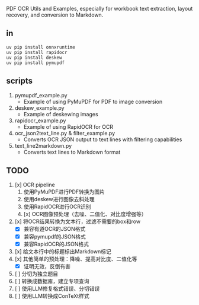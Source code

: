 PDF OCR Utils and Examples, especially for workbook text extraction, layout recovery, and conversion to Markdown. 

## in

```
uv pip install onnxruntime
uv pip install rapidocr
uv pip install deskew
uv pip install pymupdf
```

## scripts

1. pymupdf_example.py 
   - Example of using PyMuPDF for PDF to image conversion 
2. deskew_example.py
    - Example of deskewing images
3. rapidocr_example.py
    - Example of using RapidOCR for OCR
4. ocr_json2text_line.py & filter_example.py
    - Converts OCR JSON output to text lines with filtering capabilities
5. text_line2markdown.py
   - Converts text lines to Markdown format

## TODO


1. [x] OCR pipeline
    1. 使用PyMuPDF进行PDF转换为图片
    1. 使用deskew进行图像去斜处理
    1. 使用RapidOCR进行OCR识别
    1. [x] OCR图像预处理（去噪、二值化、对比度增强等）
2. [x] 将OCR结果转换为文本行，过滤不需要的box和row
    * [x] 兼容有道OCR的JSON格式
    * [x] 兼容pymupdf的JSON格式
    * [x] 兼容RapidOCR的JSON格式
3. [x] 给文本行中的标题标出Markdown标记
4. [x] 其他简单的预处理：降噪、提高对比度、二值化等
    * [x] 证明无效，反倒有害
5. [ ] 分切为独立题目
6. [ ] 转换成数据库，建立专项查询
7. [ ] 使用LLM修复格式错误、分切错误
8. [ ] 使用LLM转换成ConTeXt样式
